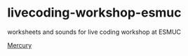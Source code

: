 # livecoding-workshop-esmuc
worksheets and sounds for live coding workshop at ESMUC

[Mercury](worksheet-es.md)
